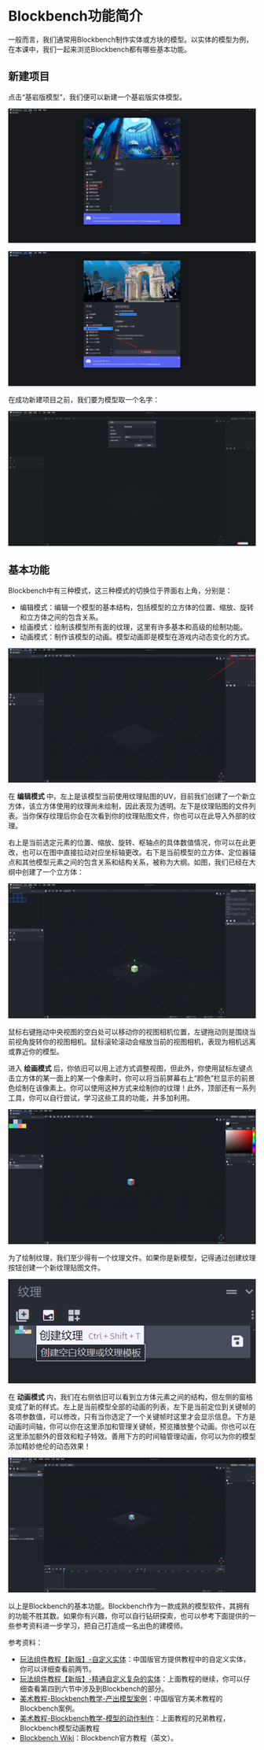 # Blockbench功能简介

一般而言，我们通常用Blockbench制作实体或方块的模型。以实体的模型为例，在本课中，我们一起来浏览Blockbench都有哪些基本功能。

## 新建项目

点击“基岩版模型”，我们便可以新建一个基岩版实体模型。

![image-20240802153106433](./assets/image-20240802153106433-1722583868731-9.png)

![image-20240802153134645](./assets/image-20240802153134645-1722583896048-11.png)

在成功新建项目之前，我们要为模型取一个名字：

![image-20240802153216566](./assets/image-20240802153216566-1722583938373-13.png)

## 基本功能

Blockbench中有三种模式，这三种模式的切换位于界面右上角，分别是：

- 编辑模式：编辑一个模型的基本结构，包括模型的立方体的位置、缩放、旋转和立方体之间的包含关系。
- 绘画模式：绘制该模型所有面的纹理，这里有许多基本和高级的绘制功能。
- 动画模式：制作该模型的动画。模型动画即是模型在游戏内动态变化的方式。

![image-20240802153329292](./assets/image-20240802153329292-1722584011088-15.png)

在 **编辑模式** 中，左上是该模型当前使用纹理贴图的UV，目前我们创建了一个新立方体，该立方体使用的纹理尚未绘制，因此表现为透明。左下是纹理贴图的文件列表。当你保存纹理后你会在次看到你的纹理贴图文件，你也可以在此导入外部的纹理。

右上是当前选定元素的位置、缩放、旋转、枢轴点的具体数值情况，你可以在此更改，也可以在图中直接拉动对应坐标轴更改。右下是当前模型的立方体、定位器锚点和其他模型元素之间的包含关系和结构关系，被称为大纲。如图，我们已经在大纲中创建了一个立方体：

![image-20240802153555645](./assets/image-20240802153555645-1722584157483-17.png)

鼠标右键拖动中央视图的空白处可以移动你的视图相机位置，左键拖动则是围绕当前视角旋转你的视图相机。鼠标滚轮滚动会缩放当前的视图相机，表现为相机远离或靠近你的模型。

进入 **绘画模式** 后，你依旧可以用上述方式调整视图，但此外，你使用鼠标左键点击立方体的某一面上的某一个像素时，你可以将当前屏幕右上“颜色”栏显示的前景色绘制在该像素上。你可以使用这种方式来绘制你的纹理！此外，顶部还有一系列工具，你可以自行尝试，学习这些工具的功能，并多加利用。

![image-20240802154443593](./assets/image-20240802154443593-1722584684660-19.png)

为了绘制纹理，我们至少得有一个纹理文件。如果你是新模型，记得通过创建纹理按钮创建一个新纹理贴图文件。

![image-20240802155717356](./assets/image-20240802155717356.png)

在 **动画模式** 内，我们在右侧依旧可以看到立方体元素之间的结构，但左侧的窗格变成了新的样式。左上是当前模型全部的动画的列表，左下是当前定位到关键帧的各项参数值，可以修改，只有当你选定了一个关键帧时这里才会显示信息。下方是动画时间轴，你可以你在这里添加和管理关键帧，预览播放整个动画。你也可以在这里添加额外的音效和粒子特效。善用下方的时间轴管理动画，你可以为你的模型添加精妙绝伦的动态效果！

![image-20240802160803361](./assets/image-20240802160803361-1722586084696-23.png)

以上是Blockbench的基本功能。Blockbench作为一款成熟的模型软件，其拥有的功能不胜其数。如果你有兴趣，你可以自行钻研探索，也可以参考下面提供的一些参考资料进一步学习，把自己打造成一名出色的建模师。

参考资料：

- [玩法组件教程【新版】-自定义实体](https://mc.163.com/dev/mcmanual/mc-dev/mconline/15-%E7%8E%A9%E6%B3%95%E7%BB%84%E4%BB%B6%E6%95%99%E7%A8%8B%E3%80%90%E6%96%B0%E7%89%88%E3%80%91/7-%E8%87%AA%E5%AE%9A%E4%B9%89%E5%AE%9E%E4%BD%93/0-%E6%91%98%E8%A6%81.html?catalog=1)：中国版官方提供教程中的自定义实体，你可以详细查看前两节。
- [玩法组件教程【新版】-精通自定义复杂的实体](https://mc.163.com/dev/mcmanual/mc-dev/mconline/15-%E7%8E%A9%E6%B3%95%E7%BB%84%E4%BB%B6%E6%95%99%E7%A8%8B%E3%80%90%E6%96%B0%E7%89%88%E3%80%91/11-%E7%B2%BE%E9%80%9A%E8%87%AA%E5%AE%9A%E4%B9%89%E5%A4%8D%E6%9D%82%E7%9A%84%E5%AE%9E%E4%BD%93/4-%E8%87%AA%E5%AE%9A%E4%B9%89%E6%9D%BE%E9%BC%A0%E5%AE%9E%E4%BD%93%E8%B5%84%E6%BA%90.html?catalog=1)：上面教程的继续，你可以仔细查看第四到六节中涉及到Blockbench的部分。
- [美术教程-Blockbench教学-产出模型案例](https://mc.163.com/dev/mcmanual/mc-dev/mconline/40-%E7%BE%8E%E6%9C%AF%E6%95%99%E7%A8%8B/6.%E6%A8%A1%E5%9E%8B%E5%92%8C%E6%A8%A1%E5%9E%8B%E5%8A%A8%E4%BD%9C/04.BLOCKBENCH%E6%95%99%E5%AD%A6.%E4%BA%A7%E5%87%BA%E6%A8%A1%E5%9E%8B%E6%A1%88%E4%BE%8B.html?catalog=1)：中国版官方美术教程的Blockbench案例。
- [美术教程-Blockbench教学-模型的动作制作](https://mc.163.com/dev/mcmanual/mc-dev/mconline/40-%E7%BE%8E%E6%9C%AF%E6%95%99%E7%A8%8B/6.%E6%A8%A1%E5%9E%8B%E5%92%8C%E6%A8%A1%E5%9E%8B%E5%8A%A8%E4%BD%9C/05.BLOCKBENCH%E6%95%99%E5%AD%A6.%E6%A8%A1%E5%9E%8B%E7%9A%84%E5%8A%A8%E4%BD%9C%E5%88%B6%E4%BD%9C.html?catalog=1)：上面教程的兄弟教程，Blockbench模型动画教程
- [Blockbench Wiki](https://www.blockbench.net/wiki)：Blockbench官方教程（英文）。

